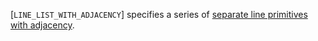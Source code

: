 [`LINE_LIST_WITH_ADJACENCY`] specifies a series
of [separate line primitives with
adjacency](https://www.khronos.org/registry/vulkan/specs/1.3-extensions/html/vkspec.html#drawing-line-lists-with-adjacency).